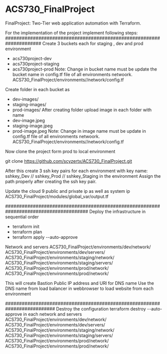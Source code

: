 # ACS730_FinalProject
FinalProject: Two-Tier web application automation with Terraform.

For the implementation of the project implement following steps:
#####################################################################
Create 3 buckets  each for staging , dev and prod environment  
- acs730project-dev
- acs730project-staging
- acs730project-prod
Note: Change in bucket name must be update the bucket name in config.tf file of all environments netwoork. 
ACS730_FinalProject/environments/<env-name>/network/config.tf
 
Create folder in each bucket as
  - dev-images/
  - staging-images/
  - prod-images/
  After creating folder upload image in each folder with name 
  - dev-image.jpeg
  - staging-image.jpeg
  - prod-image.jpeg
Note: Change in image name must be update in config.tf file of all environments netwoork. 
ACS730_FinalProject/environments/<env-name>/network/config.tf

Now clone the project form prod to local environment

  git clone https://github.com/scyzertx/ACS730_FinalProject.git
 
After this create 3 ssh key pairs for each  environment with key name: sshkey_Dev // sshkey_Prod // sshkey_Staging in the environment
 Assign the path properly after creating the ssh key pair.
  
Update the cloud 9 public and private ip as well as system ip ACS730_FinalProject/modules/global_var/output.tf

######################################################################################
 Deploy the infrastructure in sequential order
 - terraform init
 - terraform plan
 - terraform apply --auto-approve
  
  Network and servers
  ACS730_FinalProject/environments/dev/network/
  ACS730_FinalProject/environments/dev/servers/
  ACS730_FinalProject/environments/staging/network/
  ACS730_FinalProject/environments/staging/servers/
  ACS730_FinalProject/environments/prod/network/
  ACS730_FinalProject/environments/prod/network/
  
  This will create Bastion Public IP address and URl for DNS name 
  Use the DNS name from load balancer in webbrowser to load website from each environment
  
 ##########################################################################
 Destroy the configuration
  terraform destroy --auto-approve
  in each network and servers
  ACS730_FinalProject/environments/dev/network/
  ACS730_FinalProject/environments/dev/servers/
  ACS730_FinalProject/environments/staging/network/
  ACS730_FinalProject/environments/staging/servers/
  ACS730_FinalProject/environments/prod/network/
  ACS730_FinalProject/environments/prod/network/
